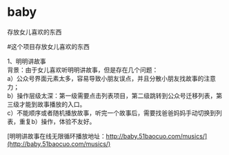 # baby
 存放女儿喜欢的东西

#这个项目存放女儿喜欢的东西

1、明明讲故事  
背景：由于女儿喜欢听明明讲故事，但是存在几个问题：  
a）公众号界面元素太多，容易导致小朋友误点，并且分散小朋友找故事的注意力；  
b）操作层级太深：第一级需要点击列表项目，第二级跳转到公众号迁移列表，第三级才能到故事播放的入口。  
c）不能顺序或者随机播放故事，听完一个故事后，需要找爸爸妈妈手动切换到列表，重复b）操作，体验不友好。  

[明明讲故事在线无限循环播放地址：http://baby.51baocuo.com/musics/](http://baby.51baocuo.com/musics/)
